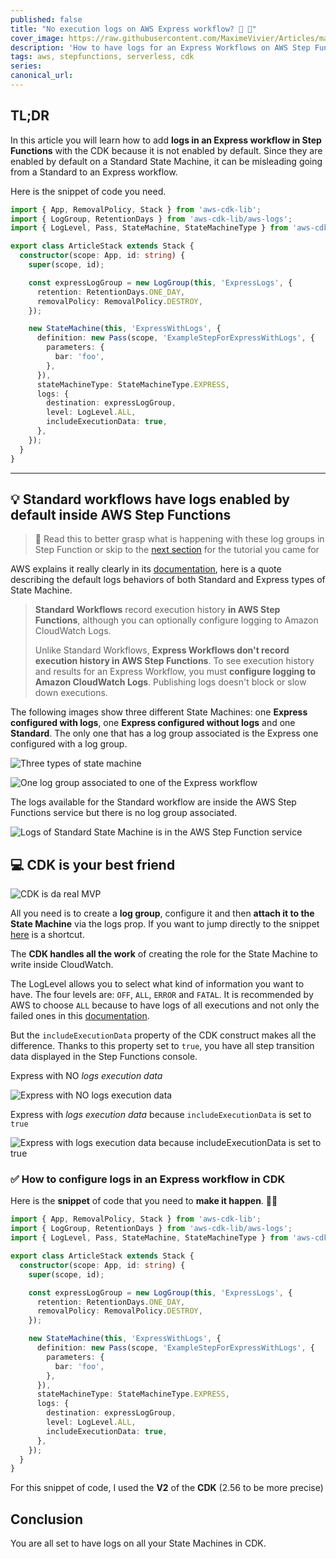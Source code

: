 ```yaml
---
published: false
title: "No execution logs on AWS Express workflow? 🤔 📖"
cover_image: https://raw.githubusercontent.com/MaximeVivier/Articles/master/blog-posts/step-function-learnings/assets/banner.png
description: 'How to have logs for an Express Workflows on AWS Step Functions with the CDK'
tags: aws, stepfunctions, serverless, cdk
series:
canonical_url:
---
```


## TL;DR

In this article you will learn how to add **logs in an Express workflow in Step Functions** with the CDK because it is not enabled by default. Since they are enabled by default on a Standard State Machine, it can be misleading going from a Standard to an Express workflow.

Here is the snippet of code you need.

```ts
import { App, RemovalPolicy, Stack } from 'aws-cdk-lib';
import { LogGroup, RetentionDays } from 'aws-cdk-lib/aws-logs';
import { LogLevel, Pass, StateMachine, StateMachineType } from 'aws-cdk-lib/aws-stepfunctions';

export class ArticleStack extends Stack {
  constructor(scope: App, id: string) {
    super(scope, id);

    const expressLogGroup = new LogGroup(this, 'ExpressLogs', {
      retention: RetentionDays.ONE_DAY,
      removalPolicy: RemovalPolicy.DESTROY,
    });

    new StateMachine(this, 'ExpressWithLogs', {
      definition: new Pass(scope, 'ExampleStepForExpressWithLogs', {
        parameters: {
          bar: 'foo',
        },
      }),
      stateMachineType: StateMachineType.EXPRESS,
      logs: {
        destination: expressLogGroup,
        level: LogLevel.ALL,
        includeExecutionData: true,
      },
    });
  }
}
```

---

## :bulb: Standard workflows have logs enabled by default inside AWS Step Functions
> :orange_book: Read this to better grasp what is happening with these log groups in Step Function or skip to the [next section](#tuto-part) for the tutorial you came for

AWS explains it really clearly in its [documentation](https://docs.aws.amazon.com/step-functions/latest/dg/cw-logs.html), here is a quote describing the default logs behaviors of both Standard and Express types of State Machine.

>**Standard Workflows** record execution history **in AWS Step Functions**, although you can optionally configure logging to Amazon CloudWatch Logs.
>
>Unlike Standard Workflows, **Express Workflows don't record execution history in AWS Step Functions**. To see execution history and results for an Express Workflow, you must **configure logging to Amazon CloudWatch Logs**. Publishing logs doesn't block or slow down executions.

The following images show three different State Machines: one **Express configured with logs**, one **Express configured without logs** and one **Standard**. The only one that has a log group associated is the Express one configured with a log group.

![Three types of state machine](./assets/three-types-of-state-machine.png 'Three types of state machine')

![One log group associated to one of the Express workflow](./assets/one-log-group.png 'One log group associated to one of the Express workflow')

The logs available for the Standard workflow are inside the AWS Step Functions service but there is no log group associated.

![Logs of Standard State Machine is in the AWS Step Function service](./assets/logs-for-standard-workflow.png 'Logs of Standard State Machine is in the AWS Step Function service')

## :computer: CDK is your best friend

![CDK is da real MVP](./assets/youDaRealMVP.jpeg 'CDK is da real MVP')

All you need is to create a **log group**, configure it and then **attach it to the State Machine** via the logs prop. If you want to jump directly to the snippet [here](#tuto-part) is a shortcut.

The **CDK handles all the work** of creating the role for the State Machine to write inside CloudWatch.

The LogLevel allows you to select what kind of information you want to have. The four levels are: `OFF`, `ALL`, `ERROR` and `FATAL`. It is recommended by AWS to choose `ALL` because to have logs of all executions and not only the failed ones in this [documentation](https://docs.aws.amazon.com/step-functions/latest/dg/diff-standard-express-exec-details-ui.html#exp-wf-exec-limitation-details-log-dependent-test).

But the `includeExecutionData` property of the CDK construct makes all the difference. Thanks to this property set to `true`, you have all step transition data displayed in the Step Functions console.

Express with NO *logs execution data*

![Express with NO logs execution data](./assets/express-with-logs-but-not-includeExecutionData-exec-logs.png 'Express with NO logs execution data')

Express with *logs execution data* because `includeExecutionData` is set to `true`

![Express with logs execution data because includeExecutionData is set to true](./assets/express-with-logs-exec-logs.png 'Express with logs execution data because includeExecutionData is set to true')

### <a id="tuto-part"></a>:white_check_mark: How to configure logs in an Express workflow in CDK

Here is the **snippet** of code that you need to **make it happen**. 🧑‍💻

```ts
import { App, RemovalPolicy, Stack } from 'aws-cdk-lib';
import { LogGroup, RetentionDays } from 'aws-cdk-lib/aws-logs';
import { LogLevel, Pass, StateMachine, StateMachineType } from 'aws-cdk-lib/aws-stepfunctions';

export class ArticleStack extends Stack {
  constructor(scope: App, id: string) {
    super(scope, id);

    const expressLogGroup = new LogGroup(this, 'ExpressLogs', {
      retention: RetentionDays.ONE_DAY,
      removalPolicy: RemovalPolicy.DESTROY,
    });

    new StateMachine(this, 'ExpressWithLogs', {
      definition: new Pass(scope, 'ExampleStepForExpressWithLogs', {
        parameters: {
          bar: 'foo',
        },
      }),
      stateMachineType: StateMachineType.EXPRESS,
      logs: {
        destination: expressLogGroup,
        level: LogLevel.ALL,
        includeExecutionData: true,
      },
    });
  }
}
```

For this snippet of code, I used the **V2** of the **CDK** (2.56 to be more precise)

## Conclusion

You are all set to have logs on all your State Machines in CDK.
